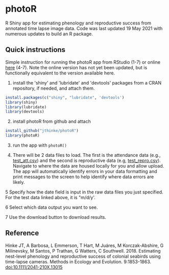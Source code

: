# photoR
R Shiny app for estimating phenology and reproductive success from annotated time lapse image data.
Code was last updated 19 May 2021 with numerous updates to build an R package.

## Quick instructions 

Simple instruction for running the photoR app from RStudio (1-7) or online [here](https://jefferson.shinyapps.io/photor2/) (4-7). Note the online version has not yet been updated, but is functionally equivalent to the version available here. 

1) install the 'shiny' and 'lubridate' and 'devtools' packages from a CRAN repository, if needed, and attach them. 
 ```r
install.packages(c("shiny", "lubridate", 'devtools')
library(shiny)
library(lubridate)
library(devtools)
```
2) install photoR from github and attach
```r
install_github("jthinke/photoR")
library(photoR)
```
3) run the app with `photoR()`

4) There will be 2 data files to load. The first is the attendance data (e.g., [test_att.csv](https://github.com/jthinke/photoR/blob/master/inst/extdata/test_att.csv)) and the second is reproductive data (e.g, [test_repro.csv](https://github.com/jthinke/photoR/blob/master/inst/extdata/test_repro.csv)). Navigate to where the data are housed locally for you and allow upload. The app will automatically identify errors in your data formatting and print messages to the screen to help identify where data errors are likely.

5 Specify how the date field is input in the raw data files you just specified. For the test data linked above, it is "m/d/y'.

6 Select which data output you want to see. 

7 Use the download button to download results.

## Reference

Hinke JT, A Barbosa, L Emmerson, T Hart, M Juáres, M Korczak-Abshire, G Milinevsky, M Santos, P Trathan, G Watters, C Southwell. 2018. Estimating nest-level phenology and reproductive success of colonial seabirds using time-lapse cameras. Methods in Ecology and Evolution. 9:1853-1863. [doi:10.1111/2041-210X.13015](https://doi.org/10.1111/2041-210X.13015)
